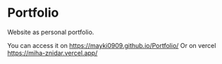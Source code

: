 # Portfolio
Website as personal portfolio.

You can access it on https://mayki0909.github.io/Portfolio/
Or on vercel https://miha-znidar.vercel.app/
